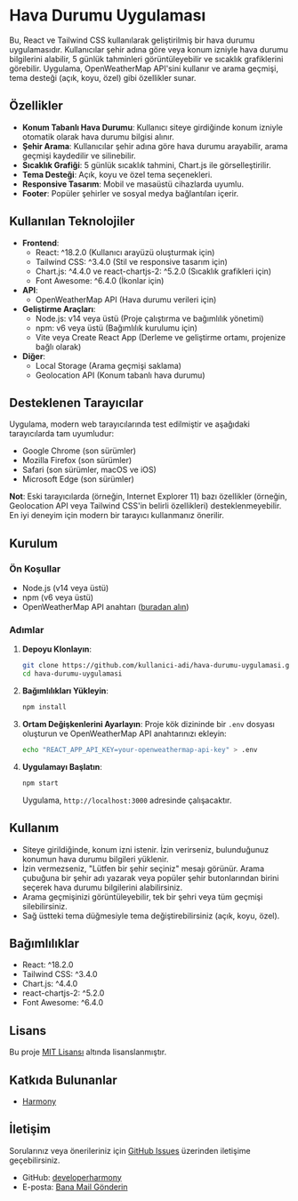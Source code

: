 # Hava Durumu Uygulaması

Bu, React ve Tailwind CSS kullanılarak geliştirilmiş bir hava durumu uygulamasıdır. Kullanıcılar şehir adına göre veya konum izniyle hava durumu bilgilerini alabilir, 5 günlük tahminleri görüntüleyebilir ve sıcaklık grafiklerini görebilir. Uygulama, OpenWeatherMap API'sini kullanır ve arama geçmişi, tema desteği (açık, koyu, özel) gibi özellikler sunar.

## Özellikler
- **Konum Tabanlı Hava Durumu**: Kullanıcı siteye girdiğinde konum izniyle otomatik olarak hava durumu bilgisi alınır.
- **Şehir Arama**: Kullanıcılar şehir adına göre hava durumu arayabilir, arama geçmişi kaydedilir ve silinebilir.
- **Sıcaklık Grafiği**: 5 günlük sıcaklık tahmini, Chart.js ile görselleştirilir.
- **Tema Desteği**: Açık, koyu ve özel tema seçenekleri.
- **Responsive Tasarım**: Mobil ve masaüstü cihazlarda uyumlu.
- **Footer**: Popüler şehirler ve sosyal medya bağlantıları içerir.

## Kullanılan Teknolojiler
- **Frontend**:
  - React: ^18.2.0 (Kullanıcı arayüzü oluşturmak için)
  - Tailwind CSS: ^3.4.0 (Stil ve responsive tasarım için)
  - Chart.js: ^4.4.0 ve react-chartjs-2: ^5.2.0 (Sıcaklık grafikleri için)
  - Font Awesome: ^6.4.0 (İkonlar için)
- **API**:
  - OpenWeatherMap API (Hava durumu verileri için)
- **Geliştirme Araçları**:
  - Node.js: v14 veya üstü (Proje çalıştırma ve bağımlılık yönetimi)
  - npm: v6 veya üstü (Bağımlılık kurulumu için)
  - Vite veya Create React App (Derleme ve geliştirme ortamı, projenize bağlı olarak)
- **Diğer**:
  - Local Storage (Arama geçmişi saklama)
  - Geolocation API (Konum tabanlı hava durumu)

## Desteklenen Tarayıcılar
Uygulama, modern web tarayıcılarında test edilmiştir ve aşağıdaki tarayıcılarda tam uyumludur:
- Google Chrome (son sürümler)
- Mozilla Firefox (son sürümler)
- Safari (son sürümler, macOS ve iOS)
- Microsoft Edge (son sürümler)

**Not**: Eski tarayıcılarda (örneğin, Internet Explorer 11) bazı özellikler (örneğin, Geolocation API veya Tailwind CSS'in belirli özellikleri) desteklenmeyebilir. En iyi deneyim için modern bir tarayıcı kullanmanız önerilir.

## Kurulum

### Ön Koşullar
- Node.js (v14 veya üstü)
- npm (v6 veya üstü)
- OpenWeatherMap API anahtarı ([buradan alın](https://openweathermap.org/api))

### Adımlar
1. **Depoyu Klonlayın**:
   ```bash
   git clone https://github.com/kullanici-adi/hava-durumu-uygulamasi.git
   cd hava-durumu-uygulamasi
   ```

2. **Bağımlılıkları Yükleyin**:
   ```bash
   npm install
   ```

3. **Ortam Değişkenlerini Ayarlayın**:
   Proje kök dizininde bir `.env` dosyası oluşturun ve OpenWeatherMap API anahtarınızı ekleyin:
   ```bash
   echo "REACT_APP_API_KEY=your-openweathermap-api-key" > .env
   ```

4. **Uygulamayı Başlatın**:
   ```bash
   npm start
   ```
   Uygulama, `http://localhost:3000` adresinde çalışacaktır.

## Kullanım
- Siteye girildiğinde, konum izni istenir. İzin verirseniz, bulunduğunuz konumun hava durumu bilgileri yüklenir.
- İzin vermezseniz, "Lütfen bir şehir seçiniz" mesajı görünür. Arama çubuğuna bir şehir adı yazarak veya popüler şehir butonlarından birini seçerek hava durumu bilgilerini alabilirsiniz.
- Arama geçmişinizi görüntüleyebilir, tek bir şehri veya tüm geçmişi silebilirsiniz.
- Sağ üstteki tema düğmesiyle tema değiştirebilirsiniz (açık, koyu, özel).

## Bağımlılıklar
- React: ^18.2.0
- Tailwind CSS: ^3.4.0
- Chart.js: ^4.4.0
- react-chartjs-2: ^5.2.0
- Font Awesome: ^6.4.0

## Lisans
Bu proje [MIT Lisansı](LICENSE) altında lisanslanmıştır.

## Katkıda Bulunanlar
- [Harmony](https://github.com/developerharmony)

## İletişim
Sorularınız veya önerileriniz için [GitHub Issues](https://github.com/kullanici-adi/Weather-App/issues) üzerinden iletişime geçebilirsiniz.

- GitHub: [developerharmony](https://github.com/developerharmony)
- E-posta: <a href="mailto:dev.harmony1@gmail.com">Bana Mail Gönderin</a>
